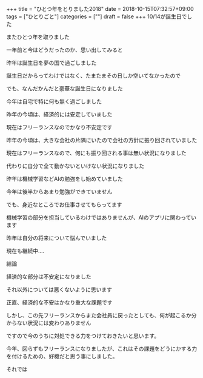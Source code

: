 +++
title = "ひとつ年をとりました2018"
date = 2018-10-15T07:32:57+09:00
tags = ["ひとりごと"]
categories = [""]
draft = false
+++
10/14が誕生日でした

またひとつ年を取りました

一年前と今はどうだったのか、思い出してみると

昨年は誕生日を夢の国で過ごしました

誕生日だからってわけではなく、たまたまその日しか空いてなかったので

でも、なんだかんだと豪華な誕生日になりました

今年は自宅で特に何も無く過ごしました

昨年の今頃は、経済的には安定していました

現在はフリーランスなのでかなり不安定です

昨年の今頃は、大きな会社の片隅にいたので会社の方針に振り回されていました

現在はフリーランスなので、何にも振り回される事は無い状況になりました

代わりに自分で全て動かないといけない状況になりました

昨年は機械学習などAIの勉強をし始めていました

今年は後半からあまり勉強ができていません

でも、身近なところでお仕事させてもらってます

機械学習の部分を担当しているわけではありませんが、AIのアプリに関わっています

昨年は自分の将来について悩んでいました

現在も継続中....


結論

経済的な部分は不安定になりました

それ以外については悪くないように思います

正直、経済的な不安はかなり重大な課題です

しかし、この先フリーランスからまた会社員に戻ったとしても、何が起こるか分からない状況には変わりありません

ですので今のうちに対処できる力をつけておきたいと思います。

今年、図らずもフリーランスになりましたが、これはその課題をどうにかする力を付けるための、好機だと思う事にしました。

それでは
